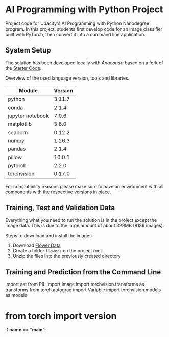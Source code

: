 # AI Programming with Python Project

Project code for Udacity's AI Programming with Python Nanodegree program. In this project, students first develop code for an image classifier built with PyTorch, then convert it into a command line application.

## System Setup

The solution has been developed locally with *Anaconda* based on a fork of the [Starter Code](https://github.com/udacity/aipnd-project).

Overview of the used language version, tools and libraries.

| Module           | Version |
| ---------------- | ------- |
| python           | 3.11.7  |
| conda            | 2.1.4   |
| jupyter notebook | 7.0.6   |
| matplotlib       | 3.8.0   |
| seaborn          | 0.12.2  |
| numpy            | 1.26.3  |
| pandas           | 2.1.4   |
| pillow           | 10.0.1  |
| pytorch          | 2.2.0   |
| torchvision      | 0.17.0  |

For compatibility reasons please make sure to have an environment with all components with the respective versions in place.

## Training, Test and Validation Data

Everything what you need to run the solution is in the project except the image data. This is due to the large amount of about 329MB (8189 images).

Steps to download and install the images
1. Download [Flower Data](https://s3.amazonaws.com/content.udacity-data.com/nd089/flower_data.tar.gz)
2. Create a folder ```flowers``` on the project root.
3. Unzip the files into the previously created directory

## Training and Prediction from the Command Line

import ast
from PIL import Image
import torchvision.transforms as transforms
from torch.autograd import Variable
import torchvision.models as models
# from torch import __version__



if __name__ == "__main__":  
